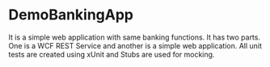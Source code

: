 # DemoBankingApp
It is a simple web application with same banking functions. It has two parts. One is a WCF REST Service and another is a simple web application. All unit tests are created using xUnit and Stubs are used for mocking.
